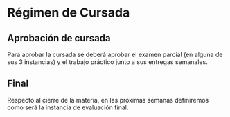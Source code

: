 # Régimen de Cursada

## Aprobación de cursada
Para aprobar la cursada se deberá aprobar el examen parcial (en alguna de sus 3 instancias) y el trabajo práctico junto a sus entregas semanales.

## Final
Respecto al cierre de la materia, en las próximas semanas definiremos como será la instancia de evaluación final.